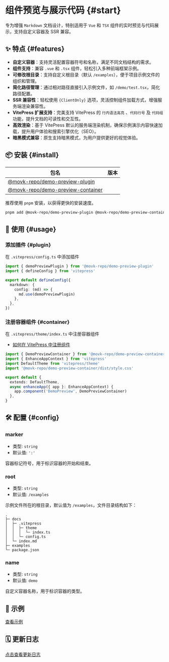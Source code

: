# 组件预览与展示代码 {#start}

专为增强 `Markdown` 文档设计，特别适用于 `Vue` 和 `TSX` 组件的实时预览与代码展示，支持自定义容器及 SSR 兼容。

## ✨ 特点 {#features}

- **自定义容器**：支持灵活配置容器符号和名称，满足不同文档结构的需求。
- **组件支持**：兼容 `.vue` 和 `.tsx` 组件，轻松引入多种前端框架示例。
- **可修改根目录**：支持自定义根目录（默认 `/examples`），便于项目示例文件的组织和管理。
- **简化路径管理**：通过相对路径直接引入示例文件，如 `/demo/test.tsx`，简化路径配置。
- **SSR 兼容性**：轻松使用 `{ClientOnly}` 选项，灵活控制组件加载方式，增强服务端渲染兼容性。
- **VitePress 扩展支持**：完美支持 VitePress 的 `行内语法高亮` 、`代码行号` 及 `代码组` 功能，提升文档的可读性和交互性。
- **高效渲染**：基于 VitePress 默认的服务端渲染机制，确保示例演示内容快速加载，提升用户体验和搜索引擎优化（SEO）。
- **暗黑模式兼容**：原生支持暗黑模式，为用户提供更好的视觉体验。

## 📦 安装 {#install}

| 包名                                                                                                 | 版本                                                   |
| ---------------------------------------------------------------------------------------------------- | ------------------------------------------------------ |
| [@movk-repo/demo-preview-plugin](https://www.npmjs.com/package/@movk-repo/demo-preview-plugin)       | <MVPBadges name="@movk-repo/demo-preview-plugin" />    |
| [@movk-repo/demo-preview-container](https://www.npmjs.com/package/@movk-repo/demo-preview-container) | <MVPBadges name="@movk-repo/demo-preview-container" /> |

推荐使用 `pnpm` 安装，以获得更快的安装速度。

```bash
pnpm add @movk-repo/demo-preview-plugin @movk-repo/demo-preview-container
```

## 🚀 使用 {#usage}

### 添加插件 {#plugin}

在 `.vitepress/config.ts` 中添加插件

```ts twoslash
import { demoPreviewPlugin } from '@movk-repo/demo-preview-plugin'
import { defineConfig } from 'vitepress'

export default defineConfig({
  markdown: {
    config: (md) => {
      md.use(demoPreviewPlugin)
    },
  },
})
```

### 注册容器组件 {#container}

在 `.vitepress/theme/index.ts` 中注册容器组件

- [如何在 VitePress 中注册组件](https://vitepress.dev/zh/guide/extending-default-theme#registering-global-components)

```ts twoslash
import { DemoPreviewContainer } from '@movk-repo/demo-preview-container'
import { EnhanceAppContext } from 'vitepress'
import DefaultTheme from 'vitepress/theme'
import '@movk-repo/demo-preview-container/dist/style.css'

export default {
  extends: DefaultTheme,
  async enhanceApp({ app }: EnhanceAppContext) {
    app.component('DemoPreview', DemoPreviewContainer)
  },
}
```

## 🛠️ 配置 {#config}

### marker

- 类型: `string`
- 默认值: `':'`

容器标记符号，用于标识容器的开始和结束。

### root

- 类型: `string`
- 默认值: `/examples`

示例文件所在的根目录，默认值为 `/examples`，文件目录结构如下：

```text
.
├─ docs
│  ├─ .vitepress
│  │  ├─ theme
│  │  │  └─ index.ts
│  │  └─ config.ts
│  └─ index.md
├─ examples
└─ package.json
```

### name

- 类型: `string`
- 默认值: `demo`

自定义容器名称，用于标识容器的类型。

## 📝 示例

[查看示例](https://mhaibaraai.github.io/zh/guide/demo-preview#example)

## 🗓️ 更新日志

[点击查看更新日志](https://mhaibaraai.github.io/zh/guide/demo-preview#changelog-plugin)
